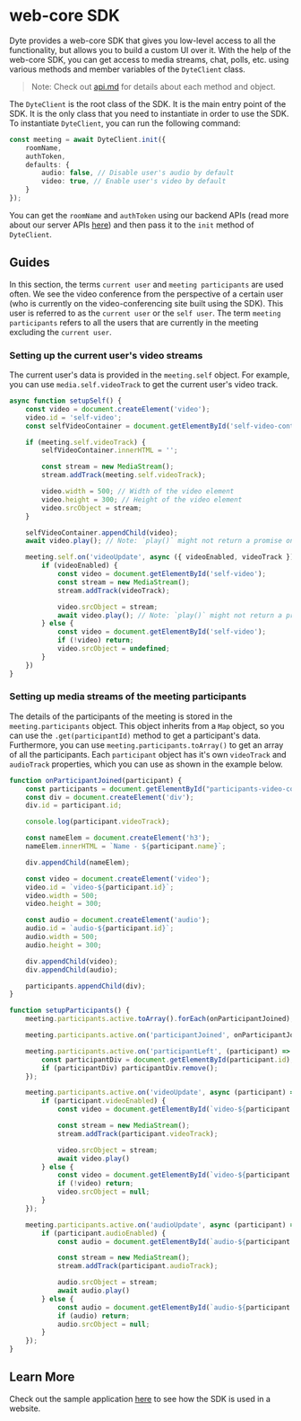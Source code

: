 # web-core SDK

Dyte provides a web-core SDK that gives you low-level access to all the functionality, but allows you to build a custom UI over it. With the help of the web-core SDK, you can get access to media streams, chat, polls, etc. using various methods and member variables of the `DyteClient` class.

> Note: Check out [api.md](./api.md) for details about each method and object.

The `DyteClient` is the root class of the SDK. It is the main entry point of the SDK. It is the only class that you need to instantiate in order to use the SDK. To instantiate `DyteClient`, you can run the following command:

```ts
const meeting = await DyteClient.init({
    roomName,
    authToken,
    defaults: {
        audio: false, // Disable user's audio by default
        video: true, // Enable user's video by default
    }
});
```

You can get the `roomName` and `authToken` using our backend APIs (read more about our server APIs [here](https://docs.dyte.io/api/#/)) and then pass it to the `init` method of `DyteClient`.


## Guides

In this section, the terms `current user` and `meeting participants` are used often. We see the video conference from the perspective of a certain user (who is currently on the video-conferencing site built using the SDK). This user is referred to as the `current user` or the `self user`. The term `meeting participants` refers to all the users that are currently in the meeting excluding the `current user`.

### Setting up the current user's video streams

The current user's data is provided in the `meeting.self` object. For example, you can use `media.self.videoTrack` to get the current user's video track.

```ts
async function setupSelf() {
    const video = document.createElement('video');
    video.id = 'self-video';
    const selfVideoContainer = document.getElementById('self-video-container');

    if (meeting.self.videoTrack) {
        selfVideoContainer.innerHTML = '';

        const stream = new MediaStream();
        stream.addTrack(meeting.self.videoTrack);

        video.width = 500; // Width of the video element
        video.height = 300; // Height of the video element
        video.srcObject = stream;
    }

    selfVideoContainer.appendChild(video);
    await video.play(); // Note: `play()` might not return a promise on all browsers.

    meeting.self.on('videoUpdate', async ({ videoEnabled, videoTrack }) => {
        if (videoEnabled) {
            const video = document.getElementById('self-video');
            const stream = new MediaStream();
            stream.addTrack(videoTrack);

            video.srcObject = stream;
            await video.play(); // Note: `play()` might not return a promise on all browsers.
        } else {
            const video = document.getElementById('self-video');
            if (!video) return;
            video.srcObject = undefined;
        }
    })
}
```

### Setting up media streams of the meeting participants

The details of the participants of the meeting is stored in the `meeting.participants` object. This object inherits from a `Map` object, so you can use the `.get(participantId)` method to get a participant's data. Furthermore, you can use `meeting.participants.toArray()` to get an array of all the participants. Each `participant` object has it's own `videoTrack` and `audioTrack` properties, which you can use as shown in the example below.

```ts
function onParticipantJoined(participant) {
    const participants = document.getElementById("participants-video-container");
    const div = document.createElement('div');
    div.id = participant.id;

    console.log(participant.videoTrack);

    const nameElem = document.createElement('h3');
    nameElem.innerHTML = `Name - ${participant.name}`;

    div.appendChild(nameElem);

    const video = document.createElement('video');
    video.id = `video-${participant.id}`;
    video.width = 500;
    video.height = 300;

    const audio = document.createElement('audio');
    audio.id = `audio-${participant.id}`;
    audio.width = 500;
    audio.height = 300;

    div.appendChild(video);
    div.appendChild(audio);

    participants.appendChild(div);
}

function setupParticipants() {
    meeting.participants.active.toArray().forEach(onParticipantJoined);

    meeting.participants.active.on('participantJoined', onParticipantJoined);

    meeting.participants.active.on('participantLeft', (participant) => {
        const participantDiv = document.getElementById(participant.id);
        if (participantDiv) participantDiv.remove();
    });

    meeting.participants.active.on('videoUpdate', async (participant) => {
        if (participant.videoEnabled) {
            const video = document.getElementById(`video-${participant.id}`);

            const stream = new MediaStream();
            stream.addTrack(participant.videoTrack);

            video.srcObject = stream;
            await video.play()
        } else {
            const video = document.getElementById(`video-${participant.id}`);
            if (!video) return;
            video.srcObject = null;
        }
    });

    meeting.participants.active.on('audioUpdate', async (participant) => {
        if (participant.audioEnabled) {
            const audio = document.getElementById(`audio-${participant.id}`);

            const stream = new MediaStream();
            stream.addTrack(participant.audioTrack);

            audio.srcObject = stream;
            await audio.play()
        } else {
            const audio = document.getElementById(`audio-${participant.id}`);
            if (audio) return;
            audio.srcObject = null;
        }
    });
}
```

## Learn More

Check out the sample application [here](https://github.com/dyte-in/web-core-javascript-sample-app/blob/main/index.html) to see how the SDK is used in a website.
